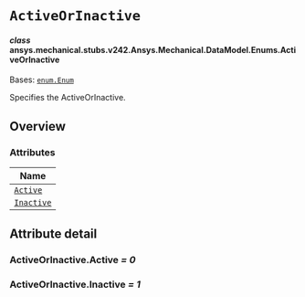 # `ActiveOrInactive`

<a id="ansys.mechanical.stubs.v242.Ansys.Mechanical.DataModel.Enums.ActiveOrInactive"></a>

#### *class* ansys.mechanical.stubs.v242.Ansys.Mechanical.DataModel.Enums.ActiveOrInactive

Bases: [`enum.Enum`](https://docs.python.org/3/library/enum.html#enum.Enum)

Specifies the ActiveOrInactive.

<!-- !! processed by numpydoc !! -->

<a id="overview"></a>

## Overview

### Attributes

| Name |
| ------------------------------------------------------------------------------------------------------------------ |
| [`Active`](#ActiveOrInactive.Active) |
| [`Inactive`](#ActiveOrInactive.Inactive) |

<a id="attribute-detail"></a>

## Attribute detail

<a id="ActiveOrInactive.Active"></a>

### ActiveOrInactive.Active *= 0*

<a id="ActiveOrInactive.Inactive"></a>

### ActiveOrInactive.Inactive *= 1*


